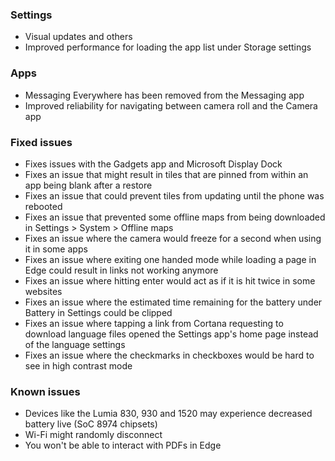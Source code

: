 ### Settings
- Visual updates and others
 - Improved performance for loading the app list under Storage settings

### Apps
- Messaging Everywhere has been removed from the Messaging app
- Improved reliability for navigating between camera roll and the Camera app

### Fixed issues
- Fixes issues with the Gadgets app and Microsoft Display Dock
- Fixes an issue that might result in tiles that are pinned from within an app being blank after a restore
- Fixes an issue that could prevent tiles from updating until the phone was rebooted
- Fixes an issue that prevented some offline maps from being downloaded in Settings > System > Offline maps
- Fixes an issue where the camera would freeze for a second when using it in some apps
- Fixes an issue where exiting one handed mode while loading a page in Edge could result in links not working anymore
- Fixes an issue where hitting enter would act as if it is hit twice in some websites
- Fixes an issue where the estimated time remaining for the battery under Battery in Settings could be clipped
- Fixes an issue where tapping a link from Cortana requesting to download language files opened the Settings app's home page instead of the language settings
- Fixes an issue where the checkmarks in checkboxes would be hard to see in high contrast mode

### Known issues
- Devices like the Lumia 830, 930 and 1520 may experience decreased battery live (SoC 8974 chipsets)
- Wi-Fi might randomly disconnect
- You won't be able to interact with PDFs in Edge
